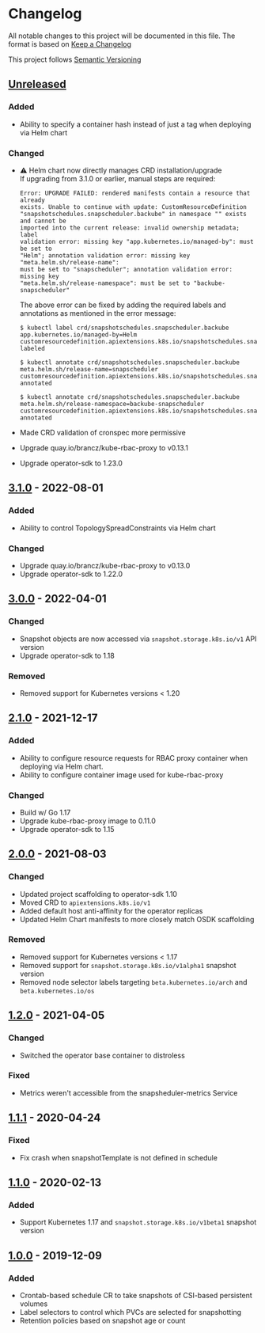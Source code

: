 # Changelog

All notable changes to this project will be documented in this file. The format
is based on [Keep a Changelog](https://keepachangelog.com/en/1.0.0/)

This project follows [Semantic Versioning](https://semver.org/)

## [Unreleased]

### Added

- Ability to specify a container hash instead of just a tag when deploying via
  Helm chart

### Changed

- :warning: Helm chart now directly manages CRD installation/upgrade  
  If upgrading from 3.1.0 or earlier, manual steps are required:

  ```console
  Error: UPGRADE FAILED: rendered manifests contain a resource that already
  exists. Unable to continue with update: CustomResourceDefinition
  "snapshotschedules.snapscheduler.backube" in namespace "" exists and cannot be
  imported into the current release: invalid ownership metadata; label
  validation error: missing key "app.kubernetes.io/managed-by": must be set to
  "Helm"; annotation validation error: missing key "meta.helm.sh/release-name":
  must be set to "snapscheduler"; annotation validation error: missing key
  "meta.helm.sh/release-namespace": must be set to "backube-snapscheduler"
  ```

  The above error can be fixed by adding the required labels and annotations as
  mentioned in the error message:

  ```console
  $ kubectl label crd/snapshotschedules.snapscheduler.backube app.kubernetes.io/managed-by=Helm
  customresourcedefinition.apiextensions.k8s.io/snapshotschedules.snapscheduler.backube labeled

  $ kubectl annotate crd/snapshotschedules.snapscheduler.backube meta.helm.sh/release-name=snapscheduler
  customresourcedefinition.apiextensions.k8s.io/snapshotschedules.snapscheduler.backube annotated

  $ kubectl annotate crd/snapshotschedules.snapscheduler.backube meta.helm.sh/release-namespace=backube-snapscheduler
  customresourcedefinition.apiextensions.k8s.io/snapshotschedules.snapscheduler.backube annotated
  ```

- Made CRD validation of cronspec more permissive
- Upgrade quay.io/brancz/kube-rbac-proxy to v0.13.1
- Upgrade operator-sdk to 1.23.0

## [3.1.0] - 2022-08-01

### Added

- Ability to control TopologySpreadConstraints via Helm chart

### Changed

- Upgrade quay.io/brancz/kube-rbac-proxy to v0.13.0
- Upgrade operator-sdk to 1.22.0

## [3.0.0] - 2022-04-01

### Changed

- Snapshot objects are now accessed via `snapshot.storage.k8s.io/v1` API version
- Upgrade operator-sdk to 1.18

### Removed

- Removed support for Kubernetes versions < 1.20

## [2.1.0] - 2021-12-17

### Added

- Ability to configure resource requests for RBAC proxy container when deploying
  via Helm chart.
- Ability to configure container image used for kube-rbac-proxy

### Changed

- Build w/ Go 1.17
- Upgrade kube-rbac-proxy image to 0.11.0
- Upgrade operator-sdk to 1.15

## [2.0.0] - 2021-08-03

### Changed

- Updated project scaffolding to operator-sdk 1.10
- Moved CRD to `apiextensions.k8s.io/v1`
- Added default host anti-affinity for the operator replicas
- Updated Helm Chart manifests to more closely match OSDK scaffolding

### Removed

- Removed support for Kubernetes versions < 1.17
- Removed support for `snapshot.storage.k8s.io/v1alpha1` snapshot version
- Removed node selector labels targeting `beta.kubernetes.io/arch` and
  `beta.kubernetes.io/os`

## [1.2.0] - 2021-04-05

### Changed

- Switched the operator base container to distroless

### Fixed

- Metrics weren't accessible from the snapsheduler-metrics Service

## [1.1.1] - 2020-04-24

### Fixed

- Fix crash when snapshotTemplate is not defined in schedule

## [1.1.0] - 2020-02-13

### Added

- Support Kubernetes 1.17 and `snapshot.storage.k8s.io/v1beta1` snapshot version

## [1.0.0] - 2019-12-09

### Added

- Crontab-based schedule CR to take snapshots of CSI-based persistent volumes
- Label selectors to control which PVCs are selected for snapshotting
- Retention policies based on snapshot age or count

[unreleased]: https://github.com/backube/snapscheduler/compare/v3.1.0...HEAD
[3.1.0]: https://github.com/backube/snapscheduler/compare/v3.0.0...v3.1.0
[3.0.0]: https://github.com/backube/snapscheduler/compare/v2.1.0...v3.0.0
[2.1.0]: https://github.com/backube/snapscheduler/compare/v2.0.0...v2.1.0
[2.0.0]: https://github.com/backube/snapscheduler/compare/v1.2.0...v2.0.0
[1.2.0]: https://github.com/backube/snapscheduler/compare/v1.1.1...v1.2.0
[1.1.1]: https://github.com/backube/snapscheduler/compare/v1.1.0...v1.1.1
[1.1.0]: https://github.com/backube/snapscheduler/compare/v1.0.0...v1.1.0
[1.0.0]: https://github.com/backube/snapscheduler/releases/tag/v1.0.0
